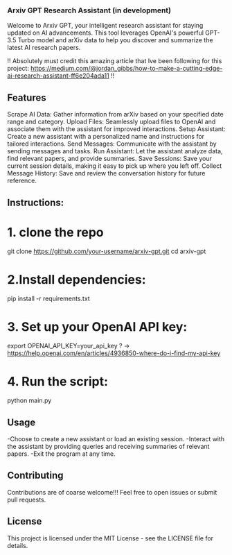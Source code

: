 ### Arxiv GPT Research Assistant (in development) 

Welcome to Arxiv GPT, your intelligent research assistant for staying updated on AI advancements. This tool leverages OpenAI's powerful GPT-3.5 Turbo model and arXiv data to help you discover and summarize the latest AI research papers.

!! Absolutely must credit this amazing article that Ive been following for this project: https://medium.com/@jordan_gibbs/how-to-make-a-cutting-edge-ai-research-assistant-ff6e204ada11 !!


## Features
Scrape AI Data: Gather information from arXiv based on your specified date range and category.
Upload Files: Seamlessly upload files to OpenAI and associate them with the assistant for improved interactions.
Setup Assistant: Create a new assistant with a personalized name and instructions for tailored interactions.
Send Messages: Communicate with the assistant by sending messages and tasks.
Run Assistant: Let the assistant analyze data, find relevant papers, and provide summaries.
Save Sessions: Save your current session details, making it easy to pick up where you left off.
Collect Message History: Save and review the conversation history for future reference.

## Instructions:
# 1. clone the repo
git clone https://github.com/your-username/arxiv-gpt.git
cd arxiv-gpt

# 2.Install dependencies:
pip install -r requirements.txt

# 3. Set up your OpenAI API key:
export OPENAI_API_KEY=your_api_key
? -> https://help.openai.com/en/articles/4936850-where-do-i-find-my-api-key

# 4. Run the script:
python main.py

## Usage
-Choose to create a new assistant or load an existing session.
-Interact with the assistant by providing queries and receiving summaries of relevant papers.
-Exit the program at any time.

## Contributing
Contributions are of coarse welcome!!! 
Feel free to open issues or submit pull requests.

## License
This project is licensed under the MIT License - see the LICENSE file for details.



